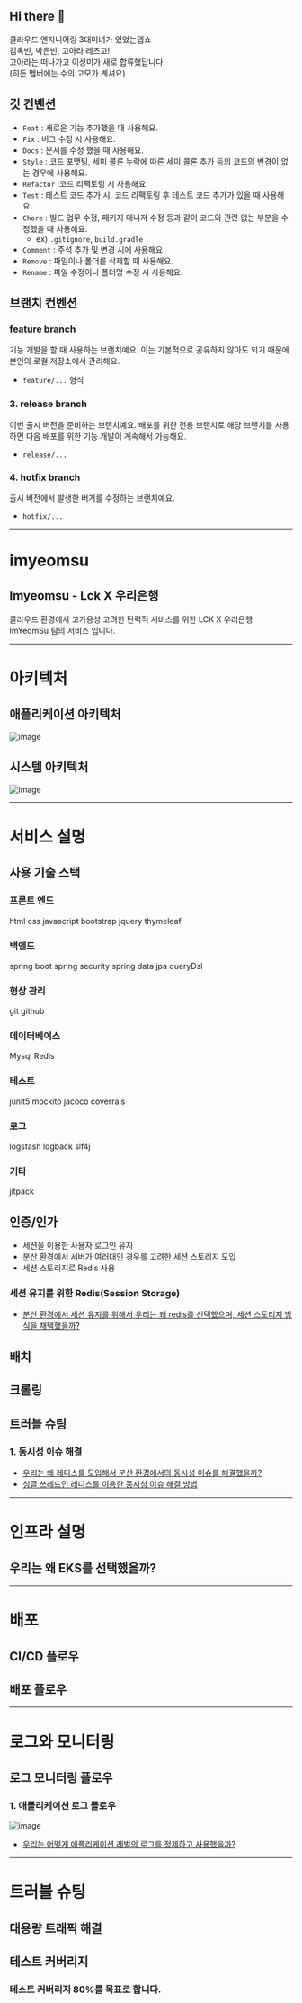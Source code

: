 ## Hi there 👋

클라우드 엔지니어링 3대미녀가 있었는뎁쇼<br>
김옥빈, 박은빈, 고아라 레츠고!<br>
고아라는 떠나가고 이성미가 새로 합류했답니다.<br>
(히든 멤버에는 수의 고모가 계셔요)

## 깃 컨벤션
- `Feat` : 새로운 기능 추가했을 때 사용해요.
- `Fix` : 버그 수정 시 사용해요.
- `Docs` : 문서를 수정 했을 때 사용해요.
- `Style` : 코드 포맷팅, 세미 콜론 누락에 따른 세미 콜론 추가 등의 코드의 변경이 없는 경우에 사용해요.
- `Refactor` :코드 리팩토링 시 사용해요
- `Test` : 테스트 코드 추가 시, 코드 리팩토링 후 테스트 코드 추가가 있을 때 사용해요.
- `Chore` : 빌드 업무 수정, 패키지 매니저 수정 등과 같이 코드와 관련 없는 부분을 수정했을 때 사용해요.
    - ex) `.gitignore`, `build.gradle`
- `Comment` : 주석 추가 및 변경 시에 사용해요
- `Remove` : 파일이나 폴더를 삭제할 때 사용해요.
- `Rename` : 파일 수정이나 폴더명 수정 시 사용해요.

## 브랜치 컨벤션
### **feature branch**
기능 개발을 할 때 사용하는 브랜치예요.
이는 기본적으로 공유하지 않아도 되기 때문에 본인의 로컬 저장소에서 관리해요.
- `feature/...` 형식
  
### **3. release branch**
이번 출시 버전을 준비하는 브랜치예요.
배포를 위한 전용 브랜치로 해당 브랜치를 사용하면 다음 배포를 위한 기능 개발이 계속해서 가능해요. 
- `release/...`
  
### **4. hotfix branch**
출시 버전에서 발생한 버거를 수정하는 브랜치예요.
- `hotfix/...`

----
# imyeomsu
##  Imyeomsu - Lck X 우리은행 
클라우드 환경에서 고가용성 고려한 탄력적 서비스를 위한 LCK X 우리은행 ImYeomSu 팀의 서비스 입니다.

---
# 아키텍처
## 애플리케이션 아키텍처
![image](https://github.com/I-m-YeomSu/imyeomsu-lck/assets/81970382/1625c015-3eab-4c6a-97c5-b7932ef1678d)


## 시스템 아키텍처
![image](https://github.com/I-m-YeomSu/imyeomsu-lck/assets/81970382/0bed8ca7-52c9-4991-8ed7-3fe22dbd5afd)


---
# 서비스 설명
## 사용 기술 스택
### 프론트 엔드
html
css
javascript
bootstrap
jquery
thymeleaf

### 백엔드
spring boot
spring security
spring data jpa
queryDsl


### 형상 관리
git
github

### 데이터베이스
Mysql
Redis

### 테스트
junit5
mockito
jacoco
coverrals

### 로그
logstash
logback
slf4j

### 기타 
jitpack


## 인증/인가
- 세션을 이용한 사용자 로그인 유지
- 분산 환경에서 서버가 여러대인 경우를 고려한 세션 스토리지 도입
- 세션 스토리지로 Redis 사용

### 세션 유지를 위한 Redis(Session Storage)
- [분산 환경에서 세션 유지를 위해서 우리는 왜 redis를 선택했으며, 세션 스토리지 방식을 채택했을까?](https://github.com/I-m-YeomSu/imyeomsu-lck/issues/85)

## 배치

## 크롤링 

## 트러블 슈팅
### 1. 동시성 이슈 해결 
- [우리는 왜 레디스를 도입해서 분산 환경에서의 동시성 이슈를 해결했을까?](https://github.com/I-m-YeomSu/imyeomsu-lck/issues/83)
- [싱글 쓰레드인 레디스를 이용한 동시성 이슈 해결 방법](https://github.com/I-m-YeomSu/imyeomsu-lck/issues/84)

----

# 인프라 설명
## 우리는 왜 EKS를 선택했을까?

---
# 배포
## CI/CD 플로우

## 배포 플로우

---
# 로그와 모니터링
## 로그 모니터링 플로우
### 1. 애플리케이션 로그 플로우 
![image](https://github.com/I-m-YeomSu/imyeomsu-lck/assets/81970382/a36c826e-8201-44f6-89b1-97b7d805e7b2)
- [우리는 어떻게 애플리케이션 레벌의 로그를 정제하고 사용했을까?](https://github.com/I-m-YeomSu/imyeomsu-lck/issues/86)

---
# 트러블 슈팅


## 대용량 트래픽 해결

## 테스트 커버리지


### 테스트 커버리지 80%를 목표로 합니다.



